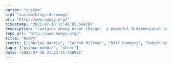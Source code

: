 ```yaml
---
parser: "custom"
uid: "custom/biogrids/numpy"
url: "http://www.numpy.org/"
timestamp: "2022-07-18 17:46:05.564287"
description: "contains among other things:  a powerful N-dimensional array object, sophisticated (broadcasting) functions, tools for integrating C/C++ and Fortran code, useful linear algebra, Fourier transform, and random number capabilities.NumPy is installed as a module within Python."
repo_url: "http://www.numpy.org/"
title: "NumPy"
credit: ["Charles Harris", "Jarrod Millman", "Ralf Gommers", "Robert Kern", "Travis Oliphant"]
tags: ["python-module", "other"]
date: "2022-07-18 21:23:31.758921"
---
```

